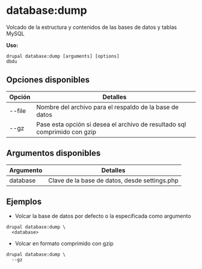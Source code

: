 # database:dump
Volcado de la estructura y contenidos de las bases de datos y tablas MySQL

**Uso:**
```
drupal database:dump [arguments] [options]
dbdu
```

## Opciones disponibles
Opción | Detalles
-------|-------------
--file | Nombre del archivo para el respaldo de la base de datos
--gz | Pase esta opción si desea el archivo de resultado sql comprimido con gzip

## Argumentos disponibles
Argumento | Detalles
---------|-------------
database | Clave de la base de datos, desde settings.php

## Ejemplos
* Volcar la base de datos por defecto o la especificada como argumento
```
drupal database:dump \
  <database>
```
* Volcar en formato comprimido con gzip
```
drupal database:dump \
  --gz
```
